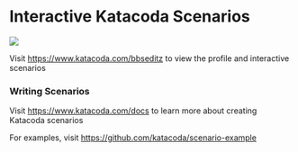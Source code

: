 # Interactive Katacoda Scenarios

[![](http://shields.katacoda.com/katacoda/bbseditz/count.svg)](https://www.katacoda.com/bbseditz "Get your profile on Katacoda.com")

Visit https://www.katacoda.com/bbseditz to view the profile and interactive scenarios

### Writing Scenarios
Visit https://www.katacoda.com/docs to learn more about creating Katacoda scenarios

For examples, visit https://github.com/katacoda/scenario-example
